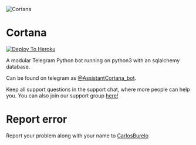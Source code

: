 ![Cortana](https://microsofters.com/wp-content/uploads/2018/08/Cortana.gif)
# Cortana

[![Deploy To Heroku](https://www.herokucdn.com/deploy/button.svg)](https://dashboard.heroku.com/new?template=https://github.com/carlos-burelo/CortanaBot)

A modular Telegram Python bot running on python3 with an sqlalchemy database.

Can be found on telegram as [@AssistantCortana_bot](https://t.me/AssistantCortana_bot).

Keep all support questions in the support chat, where more people can help you. You can also join our support group [here!](https://t.me/CortanaSupport)

# Report error
Report your problem along with your name to [CarlosBurelo](https://t.me/CarlosBurelo)
